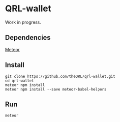 # QRL-wallet

Work in progress.

## Dependencies

[Meteor](https://www.meteor.com/install)

## Install

	git clone https://github.com/theQRL/qrl-wallet.git
	cd qrl-wallet
	meteor npm install
	meteor npm install --save meteor-babel-helpers

## Run

	meteor
